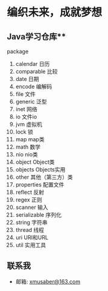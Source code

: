 # 编织未来，成就梦想

## Java学习仓库**

package

1. calendar 日历
2. comparable 比较
3. date 日期
4. encode 编解码
5. file 文件
6. generic 泛型
7. inet 网络
8. io 文件io
9. jvm 虚拟机
10. lock 锁
11. map map类
12. math 数学
13. nio nio类
14. object Object类
15. objects Objects实用
16. other 其他（第三方）类
17. properties 配置文件
18. reflect 反射
19. regex 正则
20. scanner 输入
21. serializable 序列化
22. string 字符串
23. thread 线程
24. uri URI和URL
25. util 实用工具

## 联系我

- 邮箱: xmusaber@163.com

